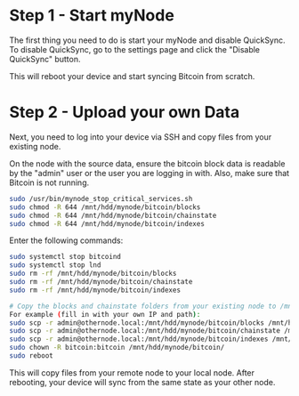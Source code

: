 # Step 1 - Start myNode

The first thing you need to do is start your myNode and disable QuickSync. To disable QuickSync, go to the settings page and click the "Disable QuickSync" button.

This will reboot your device and start syncing Bitcoin from scratch.

# Step 2 - Upload your own Data

Next, you need to log into your device via SSH and copy files from your existing node.

On the node with the source data, ensure the bitcoin block data is readable by the "admin" user or the user you are logging in with. Also, make sure that Bitcoin is not running.

```sh
sudo /usr/bin/mynode_stop_critical_services.sh
sudo chmod -R 644 /mnt/hdd/mynode/bitcoin/blocks
sudo chmod -R 644 /mnt/hdd/mynode/bitcoin/chainstate
sudo chmod -R 644 /mnt/hdd/mynode/bitcoin/indexes
```

Enter the following commands:

```sh
sudo systemctl stop bitcoind
sudo systemctl stop lnd
sudo rm -rf /mnt/hdd/mynode/bitcoin/blocks
sudo rm -rf /mnt/hdd/mynode/bitcoin/chainstate
sudo rm -rf /mnt/hdd/mynode/bitcoin/indexes

# Copy the blocks and chainstate folders from your existing node to /mnt/hdd/mynode/bitcoin/
For example (fill in with your own IP and path):
sudo scp -r admin@othernode.local:/mnt/hdd/mynode/bitcoin/blocks /mnt/hdd/mynode/bitcoin/
sudo scp -r admin@othernode.local:/mnt/hdd/mynode/bitcoin/chainstate /mnt/hdd/mynode/bitcoin/
sudo scp -r admin@othernode.local:/mnt/hdd/mynode/bitcoin/indexes /mnt/hdd/mynode/bitcoin/
sudo chown -R bitcoin:bitcoin /mnt/hdd/mynode/bitcoin/
sudo reboot
```

This will copy files from your remote node to your local node. After rebooting, your device will sync from the same state as your other node.
